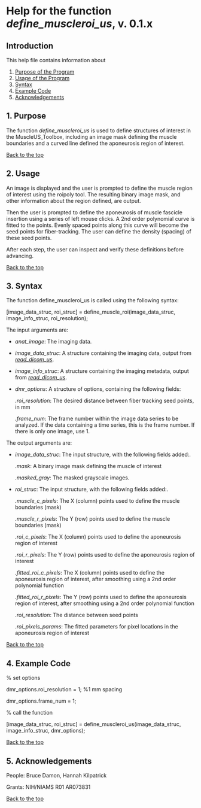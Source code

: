 # Help for the function <i>define_muscleroi_us</i>, v. 0.1.x

## Introduction

This help file contains information about
1) [Purpose of the Program](https://github.com/bdamon/MuscleUS_Toolbox/blob/master/Help/Help-for-define_muscleroi_us.md#1-purpose)
2) [Usage of the Program](https://github.com/bdamon/MuscleUS_Toolbox/blob/master/Help/Help-for-define_muscleroi_us.md#2-usage)
3) [Syntax](https://github.com/bdamon/MuscleUS_Toolbox/blob/master/Help/Help-for-define_muscleroi_us.md#3-Syntax)
5) [Example Code](https://github.com/bdamon/MuscleUS_Toolbox/blob/master/Help/Help-for-define_muscleroi_us.md#4-Example-Code)
6) [Acknowledgements](https://github.com/bdamon/MuscleUS_Toolbox/blob/master/Help/Help-for-define_muscleroi_us.md#5-Acknowledgements)


## 1. Purpose

The function <i>define_muscleroi_us</i> is used to define structures of interest in the MuscleUS_Toolbox, including an image mask defining the muscle boundaries and a curved line defined the aponeurosis region of interest.  

[Back to the top](https://github.com/bdamon/MuscleUS_Toolbox/blob/master/Help/Help-for-define_muscleroi_us.md)

## 2. Usage
An image is displayed and the user is prompted to define the muscle region of interest using the roipoly tool. The resulting binary image mask, and other information about the region defined, are output.

Then the user is prompted to define the aponeurosis of muscle fascicle insertion using a series of left mouse clicks. A 2nd order polynomial curve is fitted to the points. Evenly spaced points along this curve will become the seed points for fiber-tracking.  The user can define the density (spacing) of these seed points.

After each step, the user can inspect and verify these definitions before advancing.

[Back to the top](https://github.com/bdamon/MuscleUS_Toolbox/blob/master/Help/Help-for-define_muscleroi_us.md)

## 3. Syntax
The function define_muscleroi_us is called using the following syntax:

[image_data_struc, roi_struc] = define_muscle_roi(image_data_struc, image_info_struc, roi_resolution);

The input arguments are:
* <i>anat_image</i>: The imaging data. 

* <i>image_data_struc</i>: A structure containing the imaging data, output from [<i>read_dicom_us</i>](https://github.com/bdamon/MuscleUS_Toolbox/blob/master/Help/Help-for-read_dicom_us.md).

* <i>image_info_struc</i>: A structure containing the imaging metadata, output from [<i>read_dicom_us</i>](https://github.com/bdamon/MuscleUS_Toolbox/blob/master/Help/Help-for-read_dicom_us.md). 

* <i>dmr_options</i>: A structure of options, containing the following fields:

    <i>.roi_resolution</i>: The desired distance between fiber tracking seed points, in mm
  
    <i>.frame_num</i>: The frame number within the image data series to be analyzed. If the data containing a time series, this is the frame number. If there is only one image, use 1. 

The output arguments are:
* <i>image_data_struc</i>: The input structure, with the following fields added:.
   
    <i>.mask</i>: A binary image mask defining the muscle of interest
  
    <i>.masked_gray</i>: The masked grayscale images.
    
* <i>roi_struc</i>: The input structure, with the following fields added:.
   
    <i>.muscle_c_pixels</i>: The X (column) points used to define the muscle boundaries (mask)
  
    <i>.muscle_r_pixels</i>: The Y (row) points used to define the muscle boundaries (mask)
   
    <i>.roi_c_pixels</i>: The X (column) points used to define the aponeurosis region of interest
  
    <i>.roi_r_pixels</i>: The Y (row) points used to define the aponeurosis region of interest
   
    <i>.fitted_roi_c_pixels</i>: The X (column) points used to define the aponeurosis region of interest, after smoothing using a 2nd order polynomial function
  
    <i>.fitted_roi_r_pixels</i>: The Y (row) points used to define the aponeurosis region of interest, after smoothing using a 2nd order polynomial function
   
    <i>.roi_resolution</i>: The distance between seed points
  
    <i>.roi_pixels_params</i>: The fitted parameters for pixel locations in the aponeurosis region of interest
    
[Back to the top](https://github.com/bdamon/MuscleUS_Toolbox/blob/master/Help/Help-for-define_muscleroi_us.md)

## 4. Example Code

% set options

dmr_options.roi_resolution = 1;                         %1 mm spacing

dmr_options.frame_num = 1;     

% call the function

[image_data_struc, roi_struc] = define_muscleroi_us(image_data_struc, image_info_struc, dmr_options);

[Back to the top](https://github.com/bdamon/MuscleUS_Toolbox/blob/master/Help/Help-for-define_muscleroi_us.md)

## 5. Acknowledgements
People: Bruce Damon, Hannah Kilpatrick

Grants: NIH/NIAMS R01 AR073831

[Back to the top](https://github.com/bdamon/MuscleUS_Toolbox/blob/master/Help/Help-for-define_muscleroi_us.md)
